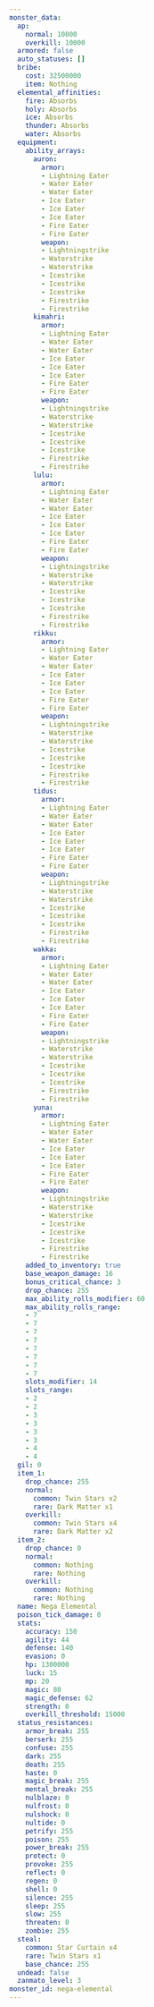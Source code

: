 ```yaml
---
monster_data:
  ap:
    normal: 10000
    overkill: 10000
  armored: false
  auto_statuses: []
  bribe:
    cost: 32500000
    item: Nothing
  elemental_affinities:
    fire: Absorbs
    holy: Absorbs
    ice: Absorbs
    thunder: Absorbs
    water: Absorbs
  equipment:
    ability_arrays:
      auron:
        armor:
        - Lightning Eater
        - Water Eater
        - Water Eater
        - Ice Eater
        - Ice Eater
        - Ice Eater
        - Fire Eater
        - Fire Eater
        weapon:
        - Lightningstrike
        - Waterstrike
        - Waterstrike
        - Icestrike
        - Icestrike
        - Icestrike
        - Firestrike
        - Firestrike
      kimahri:
        armor:
        - Lightning Eater
        - Water Eater
        - Water Eater
        - Ice Eater
        - Ice Eater
        - Ice Eater
        - Fire Eater
        - Fire Eater
        weapon:
        - Lightningstrike
        - Waterstrike
        - Waterstrike
        - Icestrike
        - Icestrike
        - Icestrike
        - Firestrike
        - Firestrike
      lulu:
        armor:
        - Lightning Eater
        - Water Eater
        - Water Eater
        - Ice Eater
        - Ice Eater
        - Ice Eater
        - Fire Eater
        - Fire Eater
        weapon:
        - Lightningstrike
        - Waterstrike
        - Waterstrike
        - Icestrike
        - Icestrike
        - Icestrike
        - Firestrike
        - Firestrike
      rikku:
        armor:
        - Lightning Eater
        - Water Eater
        - Water Eater
        - Ice Eater
        - Ice Eater
        - Ice Eater
        - Fire Eater
        - Fire Eater
        weapon:
        - Lightningstrike
        - Waterstrike
        - Waterstrike
        - Icestrike
        - Icestrike
        - Icestrike
        - Firestrike
        - Firestrike
      tidus:
        armor:
        - Lightning Eater
        - Water Eater
        - Water Eater
        - Ice Eater
        - Ice Eater
        - Ice Eater
        - Fire Eater
        - Fire Eater
        weapon:
        - Lightningstrike
        - Waterstrike
        - Waterstrike
        - Icestrike
        - Icestrike
        - Icestrike
        - Firestrike
        - Firestrike
      wakka:
        armor:
        - Lightning Eater
        - Water Eater
        - Water Eater
        - Ice Eater
        - Ice Eater
        - Ice Eater
        - Fire Eater
        - Fire Eater
        weapon:
        - Lightningstrike
        - Waterstrike
        - Waterstrike
        - Icestrike
        - Icestrike
        - Icestrike
        - Firestrike
        - Firestrike
      yuna:
        armor:
        - Lightning Eater
        - Water Eater
        - Water Eater
        - Ice Eater
        - Ice Eater
        - Ice Eater
        - Fire Eater
        - Fire Eater
        weapon:
        - Lightningstrike
        - Waterstrike
        - Waterstrike
        - Icestrike
        - Icestrike
        - Icestrike
        - Firestrike
        - Firestrike
    added_to_inventory: true
    base_weapon_damage: 16
    bonus_critical_chance: 3
    drop_chance: 255
    max_ability_rolls_modifier: 60
    max_ability_rolls_range:
    - 7
    - 7
    - 7
    - 7
    - 7
    - 7
    - 7
    - 7
    slots_modifier: 14
    slots_range:
    - 2
    - 2
    - 3
    - 3
    - 3
    - 3
    - 4
    - 4
  gil: 0
  item_1:
    drop_chance: 255
    normal:
      common: Twin Stars x2
      rare: Dark Matter x1
    overkill:
      common: Twin Stars x4
      rare: Dark Matter x2
  item_2:
    drop_chance: 0
    normal:
      common: Nothing
      rare: Nothing
    overkill:
      common: Nothing
      rare: Nothing
  name: Nega Elemental
  poison_tick_damage: 0
  stats:
    accuracy: 150
    agility: 44
    defense: 140
    evasion: 0
    hp: 1300000
    luck: 15
    mp: 20
    magic: 80
    magic_defense: 62
    strength: 0
    overkill_threshold: 15000
  status_resistances:
    armor_break: 255
    berserk: 255
    confuse: 255
    dark: 255
    death: 255
    haste: 0
    magic_break: 255
    mental_break: 255
    nulblaze: 0
    nulfrost: 0
    nulshock: 0
    nultide: 0
    petrify: 255
    poison: 255
    power_break: 255
    protect: 0
    provoke: 255
    reflect: 0
    regen: 0
    shell: 0
    silence: 255
    sleep: 255
    slow: 255
    threaten: 0
    zombie: 255
  steal:
    common: Star Curtain x4
    rare: Twin Stars x1
    base_chance: 255
  undead: false
  zanmato_level: 3
monster_id: nega-elemental
---
```

